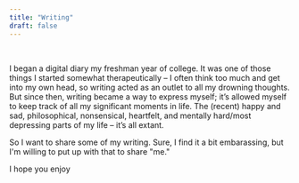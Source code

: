 ```yaml
---
title: "Writing"
draft: false
---
```

<br />

I began a digital diary my freshman year of college. It was one of those things I started somewhat therapeutically – I often think too much and get into my own head, so writing acted as an outlet to all my drowning thoughts. But since then, writing became a way to express myself; it’s allowed myself to keep track of all my significant moments in life. The (recent) happy and sad, philosophical, nonsensical, heartfelt, and mentally hard/most depressing parts of my life – it’s all extant.

So I want to share some of my writing. Sure, I find it a bit embarassing, but I'm willing to put up with that to share "me."

I hope you enjoy